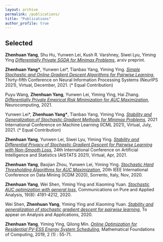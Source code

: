 ```yaml
---
layout: archive
permalink: /publications/
title: "Publications"
author_profile: true
---
```


## Selected

**Zhenhuan Yang**, Shu Hu, Yunwen Lei, Kush R. Varshney, Siwei Lyu, Yiming Ying [*Differentially Private SGDA for Minimax Problems*](https://arxiv.org/abs/2201.09046?context=cs.CR), arxiv preprint.

**Zhenhuan Yang\***, Yunwen Lei\*, Tianbao Yang, Yiming Ying. [*Simple Stochastic and Online Gradient Descent Algorithms for Pairwise Learning*](https://openreview.net/forum?id=paxcakYWwIu), Thirty-fifth Conference on Neural Information Processing Systems (NeurIPS 2021), Virtual, December, 2021. (* Equal Contribution)

Puyu Wang, **Zhenhuan Yang**, Yunwen Lei, Yiming Ying, Hai Zhang. [*Differentially Private Empirical Risk Minimization for AUC Maximization*](https://www.sciencedirect.com/science/article/abs/pii/S0925231221010353), Neurocomputing, 2021.

Yunwen Lei\*, **Zhenhuan Yang\***, Tianbao Yang, Yiming Ying. [*Stability and Generalization of Stochastic Gradient Methods for Minimax Problems*](https://proceedings.mlr.press/v139/lei21b), 2021 International Conference on Machine Learning (ICML 2021), Virtual, July, 2021. (\* Equal Contribution)

**Zhenhuan Yang**, Yunwen Lei, Siwei Lyu, Yiming Ying. [*Stability and Differential Privacy of Stochastic Gradient Descent for Pairwise Learning with Non-Smooth Loss*](https://proceedings.mlr.press/v130/yang21c.html), 24th International Conference on Artificial Intelligence and Statistics (AISTATS 2021), Virtual, Apr, 2021.

**Zhenhuan Yang**, Baojian Zhou, Yunwen Lei, Yiming Ying. [*Stochastic Hard Thresholding Algorithms for AUC Maximization*](https://ieeexplore.ieee.org/document/9338276), 20th IEEE International Conference on Data Mining (ICDM 2020), Sorrento, Italy, Nov, 2020.

**Zhenhuan Yang**, Wei Shen, Yiming Ying and Xiaoming Yuan. [*Stochastic AUC optimization with general loss*](https://www.aimsciences.org/article/doi/10.3934/cpaa.2020188), Communications on Pure and Applied Analysis, 19(8): 4191-4212, 2020.

Wei Shen, **Zhenhuan Yang**, Yiming Ying and Xiaoming Yuan. [*Stability and generalization of stochastic gradient descent for pairwise learning*](https://www.worldscientific.com/doi/abs/10.1142/S0219530519400062), To appear on Analysis and Applications, 2020.

**Zhenhuan Yang**, Yiming Ying, Qilong Min. [*Online Optimization for Residential PV-ESS Energy System Scheduling*](https://www.aimsciences.org/article/doi/10.3934/mfc.2019005), Mathematical Foundations of Computing, 2019, 2 (1) : 55-71.